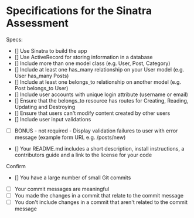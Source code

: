 # Specifications for the Sinatra Assessment

Specs:
- [] Use Sinatra to build the app
- [] Use ActiveRecord for storing information in a database
- [] Include more than one model class (e.g. User, Post, Category)
- [] Include at least one has_many relationship on your User model (e.g. User has_many Posts)
- [] Include at least one belongs_to relationship on another model (e.g. Post belongs_to User)
- [] Include user accounts with unique login attribute (username or email)
- [] Ensure that the belongs_to resource has routes for Creating, Reading, Updating and Destroying
- [] Ensure that users can't modify content created by other users
- [] Include user input validations
- [ ] BONUS - not required - Display validation failures to user with error message (example form URL e.g. /posts/new)
- [] Your README.md includes a short description, install instructions, a contributors guide and a link to the license for your code

Confirm
- [] You have a large number of small Git commits 
- [ ] Your commit messages are meaningful
- [ ] You made the changes in a commit that relate to the commit message
- [ ] You don't include changes in a commit that aren't related to the commit message
